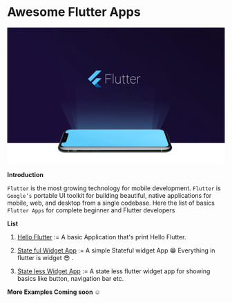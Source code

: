  # Awesome Flutter Apps
<img src="https://github.com/baquer/Awesome_Flutter_Apps/blob/master/Images/flutter-feature.png"
width="1000">

**Introduction**

`Flutter` is the most growing technology for mobile development. `Flutter` is `Google’s` portable UI toolkit for building beautiful, native applications for mobile, web, and desktop from a single codebase.
Here the list of basics `Flutter Apps` for complete beginner and Flutter developers

**List**

1) <a href="https://github.com/baquer/Awesome_Flutter_Apps/tree/master/FlutterExamples/HelloFlutter">Hello Flutter</a> := A basic Application that's print Hello Flutter.

2) <a href="https://github.com/baquer/Awesome_Flutter_Apps/tree/master/FlutterExamples/StateFulWidgetApp/my_statefull">State ful Widget App</a> := A simple Stateful widget App  😁 Everything in flutter is widget 😎 .

3) <a href="https://github.com/baquer/Awesome_Flutter_Apps/tree/master/FlutterExamples/StateLessWidgetApp">State less Widget App</a> := A state less flutter widget app for showing basics like button, navigation bar etc.

**More Examples Coming soon ☺️**
